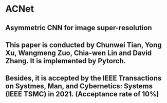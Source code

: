 # ACNet
## Asymmetric CNN for image super-resolution
## This paper is conducted by Chunwei Tian, Yong Xu, Wangmeng Zuo, Chia-wen Lin and David Zhang. It is implemented by Pytorch. 
## Besides, it is accepted by the IEEE Transactions on Systmes, Man, and  Cybernetics: Systems (IEEE TSMC) in 2021. (Acceptance rate of 10%)
